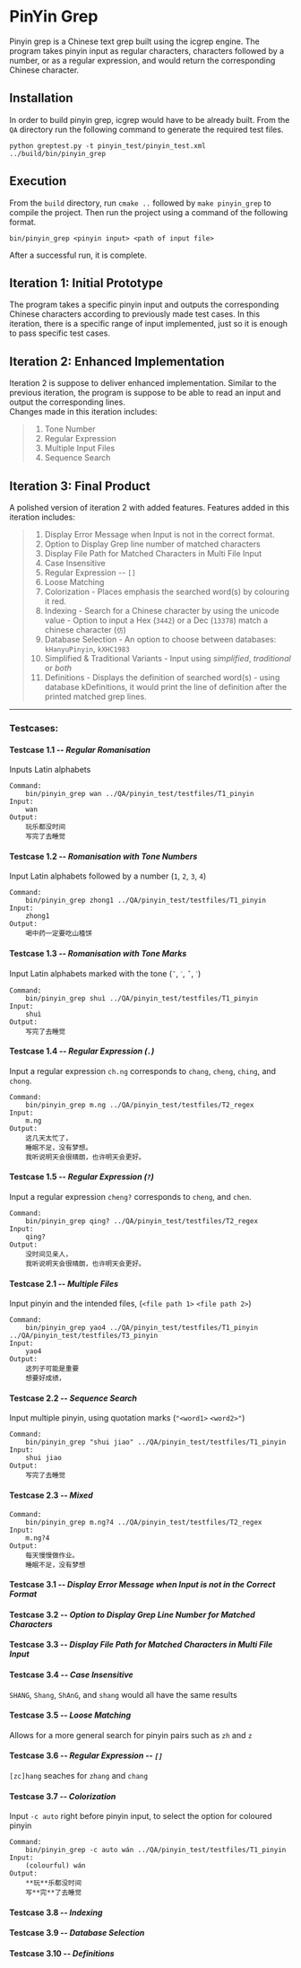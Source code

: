 # PinYin Grep
Pinyin grep is a Chinese text grep built using the icgrep engine. The program takes pinyin input as regular characters, characters followed by a number, or as a regular expression, and would return the corresponding Chinese character. 

## Installation
In order to build pinyin grep, icgrep would have to be already built.
From the `QA` directory run the following command to generate the required test files.
```
python greptest.py -t pinyin_test/pinyin_test.xml ../build/bin/pinyin_grep
```

## Execution
From the `build` directory, run `cmake ..` followed by `make pinyin_grep` to compile the project. 
Then run the project using a command of the following format.
```
bin/pinyin_grep <pinyin input> <path of input file> 
```
After a successful run, it is complete.

## Iteration 1: Initial Prototype
The program takes a specific pinyin input and outputs the corresponding Chinese characters according to previously made test cases.
In this iteration, there is a specific range of input implemented, just so it is enough to pass specific test cases.

## Iteration 2: Enhanced Implementation 
Iteration 2 is suppose to deliver enhanced implementation. Similar to the previous iteration, the program is suppose to be able to read an input and output the corresponding lines.\
Changes made in this iteration includes:
> 1. Tone Number 
> 1. Regular Expression
> 1. Multiple Input Files 
> 1. Sequence Search

## Iteration 3: Final Product
A polished version of iteration 2 with added features. 
Features added in this iteration includes:
> 1. Display Error Message when Input is not in the correct format.
> 1. Option to Display Grep line number of matched characters
> 1. Display File Path for Matched Characters in Multi File Input
> 1. Case Insensitive
> 1. Regular Expression -- `[]`
> 1. Loose Matching
> 1. Colorization
	- Places emphasis the searched word(s) by colouring it red.
> 1. Indexing
	- Search for a Chinese character by using the unicode value
	- Option to input a Hex (`3442`) or a Dec (`13378`) match a chinese character (`仿`)
> 1. Database Selection
	- An option to choose between databases: `kHanyuPinyin`, `kXHC1983`
> 1. Simplified & Traditional Variants
	- Input using *simplified*, *traditional* or *both*
> 1. Definitions
	- Displays the definition of searched word(s)
	- using database kDefinitions, it would print the line of definition after the printed matched grep lines.

---

### Testcases:
#### Testcase 1.1 -- *Regular Romanisation*
Inputs Latin alphabets

```
Command:
	bin/pinyin_grep wan ../QA/pinyin_test/testfiles/T1_pinyin
Input: 
	wan
Output:
	玩乐都没时间
	写完了去睡觉
```

#### Testcase 1.2 -- *Romanisation with Tone Numbers*
Input Latin alphabets followed by a number (`1`, `2`, `3`, `4`)

```
Command:
	bin/pinyin_grep zhong1 ../QA/pinyin_test/testfiles/T1_pinyin
Input: 
	zhong1
Output:
	喝中药一定要吃山楂饼
```

#### Testcase 1.3 -- *Romanisation with Tone Marks*
Input Latin alphabets marked with the tone (`ˉ`, `ˊ`, `ˇ`, `ˋ`)

```
Command:
	bin/pinyin_grep shuì ../QA/pinyin_test/testfiles/T1_pinyin
Input: 
	shuì
Output:
	写完了去睡觉
```

#### Testcase 1.4 -- *Regular Expression (`.`)* 
Input a regular expression
`ch.ng` corresponds to `chang`, `cheng`, `ching`, and `chong`.

```
Command:
	bin/pinyin_grep m.ng ../QA/pinyin_test/testfiles/T2_regex
Input: 
	m.ng
Output:
	这几天太忙了，
	睡眠不足，没有梦想。
	我听说明天会很晴朗，也许明天会更好。
```

#### Testcase 1.5 -- *Regular Expression (`?`)* 
Input a regular expression
`cheng?` corresponds to `cheng`, and `chen`.
```
Command:
	bin/pinyin_grep qing? ../QA/pinyin_test/testfiles/T2_regex
Input:
	qing?
Output:
	没时间见亲人，
	我听说明天会很晴朗，也许明天会更好。

```

#### Testcase 2.1 -- *Multiple Files*
Input pinyin and the intended files, (`<file path 1>` `<file path 2>`)

```
Command: 
	bin/pinyin_grep yao4 ../QA/pinyin_test/testfiles/T1_pinyin ../QA/pinyin_test/testfiles/T3_pinyin
Input: 
	yao4
Output:
	这列子可能是重要
	想要好成绩，
```
#### Testcase 2.2 -- *Sequence Search*
Input multiple pinyin, using quotation marks (`"<word1>` `<word2>"`)

```
Command:
	bin/pinyin_grep "shui jiao" ../QA/pinyin_test/testfiles/T1_pinyin
Input: 
	shui jiao
Output:
	写完了去睡觉
```
#### Testcase 2.3 -- *Mixed*
```
Command:
	bin/pinyin_grep m.ng?4 ../QA/pinyin_test/testfiles/T2_regex
Input: 
	m.ng?4
Output:
	每天慢慢做作业。
	睡眠不足，没有梦想
```
#### Testcase 3.1 -- *Display Error Message when Input is not in the Correct Format*
#### Testcase 3.2 -- *Option to Display Grep Line Number for Matched Characters*
#### Testcase 3.3 -- *Display File Path for Matched Characters in Multi File Input*
#### Testcase 3.4 -- *Case Insensitive*
`SHANG`, `Shang`, `ShAnG`, and `shang` would all have the same results
#### Testcase 3.5 -- *Loose Matching*
Allows for a more general search for pinyin pairs such as `zh` and `z`
#### Testcase 3.6 -- *Regular Expression -- `[]`*
`[zc]hang` seaches for `zhang` and `chang`
#### Testcase 3.7 -- *Colorization*
Input `-c auto` right before pinyin input, to select the option for coloured pinyin
```
Command:
	bin/pinyin_grep -c auto wán ../QA/pinyin_test/testfiles/T1_pinyin
Input: 
	(colourful) wán
Output:
	**玩**乐都没时间
	写**完**了去睡觉
```
#### Testcase 3.8 -- *Indexing*
#### Testcase 3.9 -- *Database Selection*
#### Testcase 3.10 -- *Definitions*
